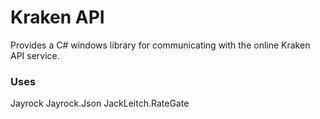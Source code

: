 # Kraken API
Provides a C# windows library for communicating with the online Kraken API service.

### Uses ###
Jayrock
Jayrock.Json
JackLeitch.RateGate